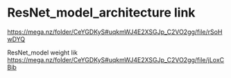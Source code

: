 
# ResNet_model_architecture link
https://mega.nz/folder/CeYGDKyS#uqkmWJ4E2XSGJp_C2VO2gg/file/rSoHwDYQ

ResNet_model weight lik
https://mega.nz/folder/CeYGDKyS#uqkmWJ4E2XSGJp_C2VO2gg/file/jLoxCBib
